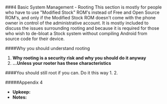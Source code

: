 ###4 Basic System Management - Rooting
This section is mostly for people who have to use "Modified Stock" ROM's instead
of Free and Open Source ROM's, and only if the Modified Stock ROM doesn't come
with the phone owner in control of the administrative account. It is mostly
included to discuss the issues surrounding rooting and because it is required
for those who wish to de-bloat a Stock system without compiling Android from 
source code for their device.

####Why you should understand rooting
  1. **Why rooting is a security risk and why you should do it anyway**
  2. **...Unless your rooter has these characteristics**

####You should still root if you can. Do it this way
  1. 
  2. 

#####Appendix 4
  * **Upkeep:**
  * **Notes:**